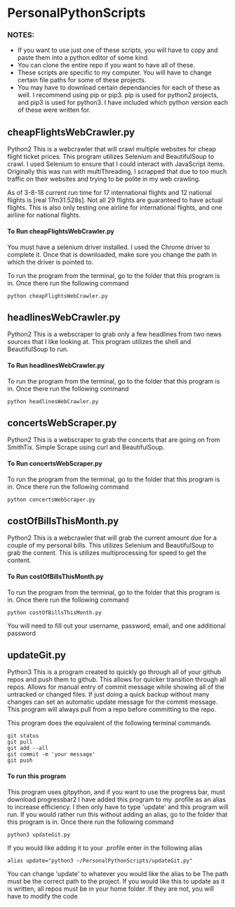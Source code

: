 # PersonalPythonScripts

### NOTES:
- If you want to use just one of these scripts, you will have to copy and paste them into a python editor of some kind.
- You can clone the entire repo if you want to have all of these.
- These scripts are specific to my computer. You will have to change certain file paths for some of these projects.
- You may have to download certain dependancies for each of these as well. I recommend using pip or pip3. pip is used for python2
projects, and pip3 is used for python3. I have included which python version each of these were written for.

## cheapFlightsWebCrawler.py
Python2
This is a webcrawler that will crawl multiple websites for cheap flight ticket prices.
This program utilizes Selenium and BeautifulSoup to crawl. I used Selenium to ensure that I could interact with JavaScript items. Originally this was run with multiThreading, I scrapped that due to too much traffic on their websites and trying to be polite in my web crawling.

As of 3-8-18 current run time for 17 international flights and 12 national flights is [real	17m31.528s]. Not all 29 flights are guaranteed to have actual flights. This is also only testing one airline for international flights, and one airline for national flights.

#### To Run cheapFlightsWebCrawler.py
You must have a selenium driver installed. I used the Chrome driver to complete it. Once that is downloaded, make sure you change the path in which the driver is pointed to.

To run the program from the terminal, go to the folder that this program is in.
Once there run the following command
```
python cheapFlightsWebCrawler.py
```

## headlinesWebCrawler.py
Python2
This is a webscraper to grab only a few headlines from two news sources that I like looking at.
This program utilizes the shell and BeautifulSoup to run.

#### To Run headlinesWebCrawler.py
To run the program from the terminal, go to the folder that this program is in.
Once there run the following command
```
python headlinesWebCrawler.py
```


## concertsWebScraper.py
Python2
This is a webscraper to grab the concerts that are going on from SmithTix. Simple Scrape using curl and BeautifulSoup.

#### To Run concertsWebScraper.py
To run the program from the terminal, go to the folder that this program is in.
Once there run the following command
```
python concertsWebScraper.py
```

## costOfBillsThisMonth.py
Python2
This is a webcrawler that will grab the current amount due for a couple of my personal bills.
This utilizes Selenium and BeautifulSoup to grab the content.
This is utilizes multiprocessing for speed to get the content.

#### To Run costOfBillsThisMonth.py
To run the program from the terminal, go to the folder that this program is in.
Once there run the following command
```
python costOfBillsThisMonth.py
```
You will need to fill out your username, password, email, and one additional password

## updateGit.py
Python3
This is a program created to quickly go through all of your github repos and push them to github. This allows for quicker transition through all repos. Allows for manual entry of commit message while showing all of the untracked or changed files. If just doing a quick backup without many changes can set an automatic update message for the commit message. This program will always pull from a repo before committing to the repo.

This program does the equivalent of the following terminal commands.
```
git status
git pull
git add --all
git commit -m 'your message'
git push
```

#### To run this program
This program uses gitpython, and if you want to use the progress bar, must download progressbar2
I have added this program to my .profile as an alias to increase efficiency. I then only have to type 'update' and this program will run. If you would rather run this without adding an alias, go to the folder that this program is in. Once there run the following command
```
python3 updateGit.py
```
If you would like adding it to your .profile enter in the following alias
```
alias update="python3 ~/PersonalPythonScripts/updateGit.py"
```
You can change 'update' to whatever you would like the alias to be
The path must be the correct path to the project. If you would like this to update as it is written, all repos must be in your
home folder. If they are not, you will have to modify the code
